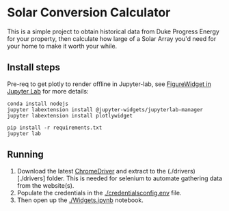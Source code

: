 # Solar Conversion Calculator

This is a simple project to obtain historical data from Duke Progress Energy for your property, then calculate how large of a Solar Array you'd need for your home to make it worth your while.

## Install steps
Pre-req to get plotly to render offline in Jupyter-lab, see [FigureWidget in Jupyter Lab](https://plot.ly/python/jupyter-lab-tools/) for more details:
```
conda install nodejs
jupyter labextension install @jupyter-widgets/jupyterlab-manager 
jupyter labextension install plotlywidget
```

```
pip install -r requirements.txt
jupyter lab
```

## Running
1. Download the latest [ChromeDriver](https://chromedriver.storage.googleapis.com/index.html?path=2.42/) and extract to the (./drivers)[./drivers] folder. This is needed for selenium to automate gathering data from the website(s).
1. Populate the credentials in the [./credentialsconfig.env](./credentials/config.env) file.
1. Then open up the [./Widgets.ipynb](./Widgets.ipynb) notebook.
